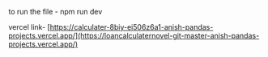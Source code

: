 to run the file - npm run dev

vercel link- [https://calculater-8biy-ei506z6a1-anish-pandas-projects.vercel.app/](https://loancalculaternovel-git-master-anish-pandas-projects.vercel.app/)
